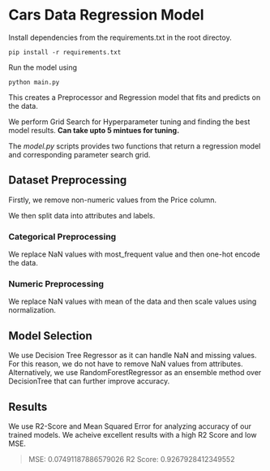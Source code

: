 # Cars Data Regression Model

Install dependencies from the requirements.txt in the root directoy.

```
pip install -r requirements.txt
```

Run the model using

```
python main.py
```

This creates a Preprocessor and Regression model that fits and predicts on the data.

We perform Grid Search for Hyperparameter tuning and finding the best model results. **Can take upto 5 mintues for tuning.**

The _model.py_ scripts provides two functions that return a regression model and corresponding parameter search grid.

## Dataset Preprocessing

Firstly, we remove non-numeric values from the Price column.

We then split data into attributes and labels.

### Categorical Preprocessing

We replace NaN values with most_frequent value and then one-hot encode the data.

### Numeric Preprocessing

We replace NaN values with mean of the data and then scale values using normalization.

## Model Selection

We use Decision Tree Regressor as it can handle NaN and missing values. For this reason, we do not have to remove NaN values from attributes. Alternatively, we use RandomForestRegressor as an ensemble method over DecisionTree that can further improve accuracy.

## Results

We use R2-Score and Mean Squared Error for analyzing accuracy of our trained models. We acheive excellent results with a high R2 Score and low MSE.

> MSE: 0.07491187886579026
> R2 Score: 0.9267928412349552
